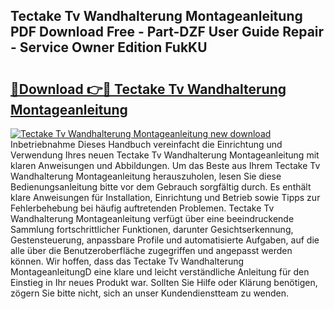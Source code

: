 ## Tectake Tv Wandhalterung Montageanleitung PDF Download Free - Part-DZF User Guide Repair - Service Owner Edition FukKU

# <h2><a href="http://df7rr2a.blite.top/?on=Tectake+Tv+Wandhalterung+Montageanleitung">🔗Download 👉🔴 Tectake Tv Wandhalterung Montageanleitung</a></h2>

[![Tectake Tv Wandhalterung Montageanleitung new download](https://i.imgur.com/lujVjoI.png)](http://df7rr2a.blite.top/?on=Tectake+Tv+Wandhalterung+Montageanleitung)
Inbetriebnahme Dieses Handbuch vereinfacht die Einrichtung und Verwendung Ihres neuen Tectake Tv Wandhalterung Montageanleitung mit klaren Anweisungen und Abbildungen. Um das Beste aus Ihrem Tectake Tv Wandhalterung Montageanleitung herauszuholen, lesen Sie diese Bedienungsanleitung bitte vor dem Gebrauch sorgfältig durch. Es enthält klare Anweisungen für Installation, Einrichtung und Betrieb sowie Tipps zur Fehlerbehebung bei häufig auftretenden Problemen. Tectake Tv Wandhalterung Montageanleitung verfügt über eine beeindruckende Sammlung fortschrittlicher Funktionen, darunter Gesichtserkennung, Gestensteuerung, anpassbare Profile und automatisierte Aufgaben, auf die alle über die Benutzeroberfläche zugegriffen und angepasst werden können. Wir hoffen, dass das Tectake Tv Wandhalterung MontageanleitungD eine klare und leicht verständliche Anleitung für den Einstieg in Ihr neues Produkt war. Sollten Sie Hilfe oder Klärung benötigen, zögern Sie bitte nicht, sich an unser Kundendienstteam zu wenden.
